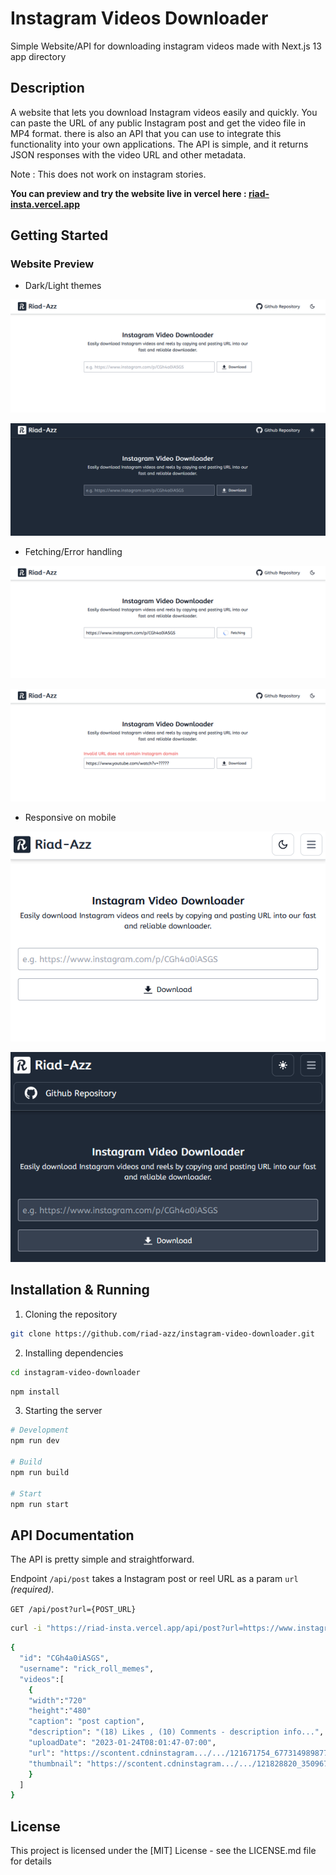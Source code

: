 # Instagram Videos Downloader

Simple Website/API for downloading instagram videos made with Next.js 13 app directory

## Description

A website that lets you download Instagram videos easily and quickly. You can paste the URL of any public Instagram post and get the video file in MP4 format. there is also an API that you can use to integrate this functionality into your own applications. The API is simple, and it returns JSON responses with the video URL and other metadata.

Note : This does not work on instagram stories.

**You can preview and try the website live in vercel here : [riad-insta.vercel.app](https://riad-insta.vercel.app/)**

## Getting Started

### Website Preview

* Dark/Light themes

![webpage preview image](https://github.com/riad-azz/readme-storage/blob/main/instagram-videos-downloader/sc-01.png?raw=true)

![webpage preview image](https://github.com/riad-azz/readme-storage/blob/main/instagram-videos-downloader/sc-02.png?raw=true)

* Fetching/Error handling

![webpage preview image](https://github.com/riad-azz/readme-storage/blob/main/instagram-videos-downloader/sc-03.png?raw=true)

![webpage preview image](https://github.com/riad-azz/readme-storage/blob/main/instagram-videos-downloader/sc-04.png?raw=true)

* Responsive on mobile

![webpage preview image](https://github.com/riad-azz/readme-storage/blob/main/instagram-videos-downloader/sc-05.png?raw=true)

![webpage preview image](https://github.com/riad-azz/readme-storage/blob/main/instagram-videos-downloader/sc-06.png?raw=true)

## Installation & Running

1. Cloning the repository

```bash
git clone https://github.com/riad-azz/instagram-video-downloader.git
```

2. Installing dependencies

```bash
cd instagram-video-downloader
```

```bash
npm install
```

3. Starting the server

```bash
# Development
npm run dev

# Build 
npm run build

# Start
npm run start
```

## API Documentation

The API is pretty simple and straightforward.

Endpoint `/api/post` takes a Instagram post or reel URL as a param `url` _(required)_.

`GET /api/post?url={POST_URL}`

```bash
curl -i "https://riad-insta.vercel.app/api/post?url=https://www.instagram.com/p/CGh4a0iASGS"
```

```bash
{
  "id": "CGh4a0iASGS",
  "username": "rick_roll_memes",
  "videos":[
    {
    "width":"720"
    "height":"480"
    "caption": "post caption",
    "description": "(18) Likes , (10) Comments - description info...",
    "uploadDate": "2023-01-24T08:01:47-07:00",
    "url": "https://scontent.cdninstagram.../.../121671754_677314989877709_3634507045561235384_n.mp4...."
    "thumbnail": "https://scontent.cdninstagram.../.../121828820_350967549295657_6595550933958484113_n.jpg....",
    }
  ]
}
```

## License

This project is licensed under the [MIT] License - see the LICENSE.md file for details
